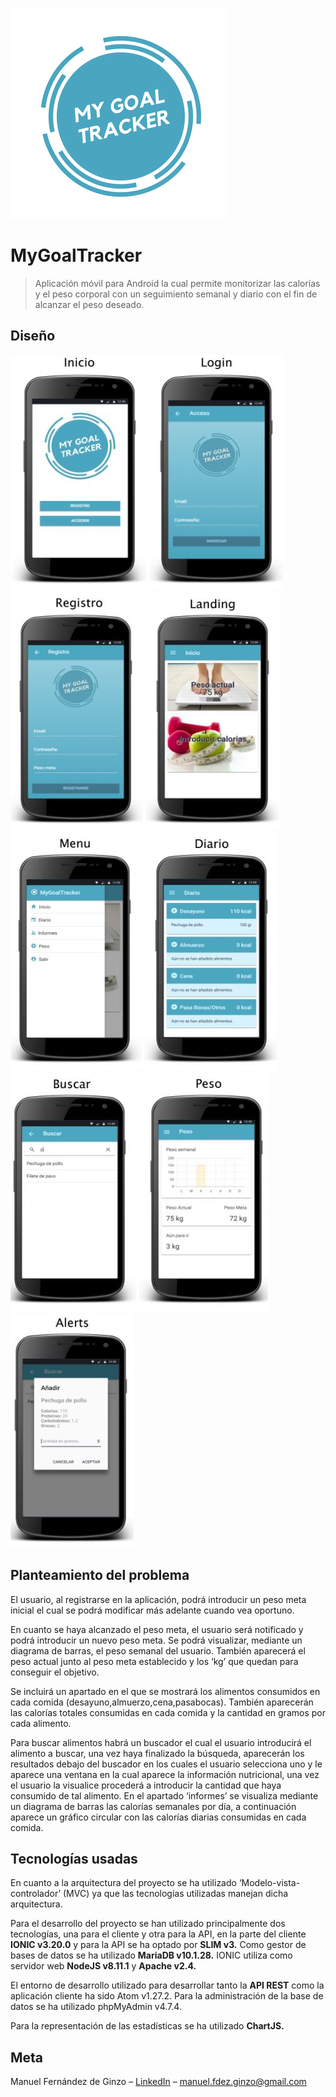 ![](logo.png)
# MyGoalTracker
> Aplicación móvil para Android la cual permite monitorizar las calorías y el peso corporal con un seguimiento semanal y diario con el fin de alcanzar el peso deseado.


## Diseño

![](design/1.JPG)
![](design/2.JPG)
![](design/3.JPG)
![](design/4.JPG)
![](design/5.JPG)

## Planteamiento del problema

<p>El usuario, al registrarse en la aplicación, podrá introducir un peso meta inicial el cual se podrá modificar más adelante cuando vea oportuno.</p><p>
En cuanto se haya alcanzado el peso meta, el usuario será notificado y podrá introducir un nuevo peso meta. Se podrá visualizar, mediante un diagrama de barras, el peso semanal del usuario. También aparecerá el peso actual junto al peso meta establecido y los ‘kg’ que quedan para conseguir el objetivo.</p><p>
Se incluirá un apartado en el que se mostrará los alimentos consumidos en cada comida (desayuno,almuerzo,cena,pasabocas). También aparecerán las calorías totales consumidas en cada comida y la cantidad en gramos por cada alimento.</p><p>
Para buscar alimentos habrá un buscador el cual el usuario introducirá el alimento a buscar, una vez haya finalizado la búsqueda, aparecerán los resultados debajo del buscador en los cuales el usuario selecciona uno y le aparece una ventana en la cual aparece la información nutricional, una vez el usuario la visualice procederá a introducir la cantidad que haya consumido de tal alimento. 
En el apartado ‘informes’ se visualiza mediante un diagrama de barras las calorías semanales por día, a continuación aparece un gráfico circular con las calorías diarias consumidas en cada comida.</p>


## Tecnologías usadas

<p>En cuanto a la arquitectura del proyecto se ha utilizado ‘Modelo-vista-controlador’ (MVC) ya que las tecnologías utilizadas manejan dicha arquitectura.</p><p>
Para el desarrollo del proyecto se han utilizado principalmente dos tecnologías, una para el cliente y otra para la API, en la parte del cliente <b>IONIC v3.20.0</b>  y para la API se ha optado por <b>SLIM v3.</b> Como gestor de bases de datos se ha utilizado <b>MariaDB v10.1.28.</b>
IONIC utiliza como servidor web <b>NodeJS v8.11.1</b> y <b>Apache v2.4.</b></p><p>
El entorno de desarrollo utilizado para desarrollar tanto la <b>API REST</b> como la aplicación cliente ha sido Atom v1.27.2. Para la administración de la base de datos se ha utilizado phpMyAdmin v4.7.4.</p><p>
Para la representación de las estadísticas se ha utilizado <b>ChartJS.</b></p>


## Meta

Manuel Fernández de Ginzo – [LinkedIn](https://linkedin.com/in/manuelginzo/) – manuel.fdez.ginzo@gmail.com


